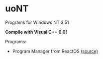 # uoNT
Programs for Windows NT 3.51

**Compile with Visual C++ 6.0!**

Programs:
- Program Manager from ReactOS [(source)](https://github.com/reactos/reactos/tree/master/base/shell/progman)
